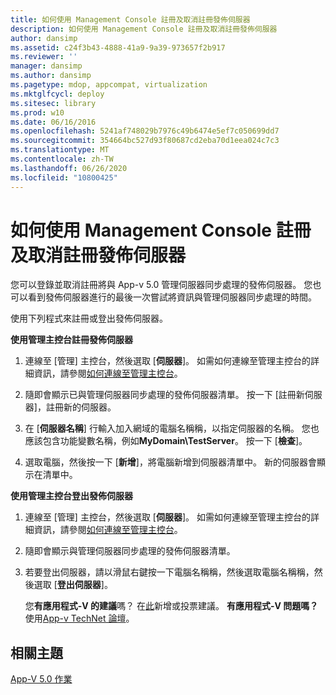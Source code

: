 ```yaml
---
title: 如何使用 Management Console 註冊及取消註冊發佈伺服器
description: 如何使用 Management Console 註冊及取消註冊發佈伺服器
author: dansimp
ms.assetid: c24f3b43-4888-41a9-9a39-973657f2b917
ms.reviewer: ''
manager: dansimp
ms.author: dansimp
ms.pagetype: mdop, appcompat, virtualization
ms.mktglfcycl: deploy
ms.sitesec: library
ms.prod: w10
ms.date: 06/16/2016
ms.openlocfilehash: 5241af748029b7976c49b6474e5ef7c050699dd7
ms.sourcegitcommit: 354664bc527d93f80687cd2eba70d1eea024c7c3
ms.translationtype: MT
ms.contentlocale: zh-TW
ms.lasthandoff: 06/26/2020
ms.locfileid: "10800425"
---
```

# 如何使用 Management Console 註冊及取消註冊發佈伺服器


您可以登錄並取消註冊將與 App-v 5.0 管理伺服器同步處理的發佈伺服器。 您也可以看到發佈伺服器進行的最後一次嘗試將資訊與管理伺服器同步處理的時間。

使用下列程式來註冊或登出發佈伺服器。

**使用管理主控台註冊發佈伺服器**

1.  連線至 [管理] 主控台，然後選取 [**伺服器**]。 如需如何連線至管理主控台的詳細資訊，請參閱[如何連線至管理主控台](how-to-connect-to-the-management-console-beta.md)。

2.  隨即會顯示已與管理伺服器同步處理的發佈伺服器清單。 按一下 [註冊新伺服器]，註冊新的伺服器。

3.  在 [**伺服器名稱**] 行輸入加入網域的電腦名稱稱，以指定伺服器的名稱。 您也應該包含功能變數名稱，例如**MyDomain\\TestServer**。 按一下 [**檢查**]。

4.  選取電腦，然後按一下 [**新增**]，將電腦新增到伺服器清單中。 新的伺服器會顯示在清單中。

**使用管理主控台登出發佈伺服器**

1.  連線至 [管理] 主控台，然後選取 [**伺服器**]。 如需如何連線至管理主控台的詳細資訊，請參閱[如何連線至管理主控台](how-to-connect-to-the-management-console-beta.md)。

2.  隨即會顯示與管理伺服器同步處理的發佈伺服器清單。

3.  若要登出伺服器，請以滑鼠右鍵按一下電腦名稱稱，然後選取電腦名稱稱，然後選取 [**登出伺服器**]。

    您**有應用程式-V 的建議**嗎？ 在[此](http://appv.uservoice.com/forums/280448-microsoft-application-virtualization)新增或投票建議。 **有應用程式-V 問題嗎？** 使用[App-v TechNet 論壇](https://social.technet.microsoft.com/Forums/home?forum=mdopappv)。

## 相關主題


[App-V 5.0 作業](operations-for-app-v-50.md)

 

 





